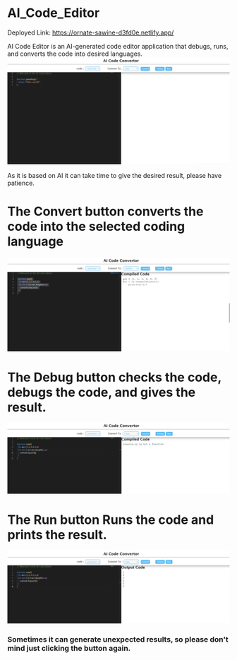 # AI_Code_Editor
Deployed Link: https://ornate-sawine-d3fd0e.netlify.app/

AI Code Editor is an AI-generated code editor application that debugs, runs, and converts the code into desired languages.
![AI-CodeConverter-image](https://github.com/0AvinashMohanDev1/code_editor/blob/main/Images/AICodeConvertor.PNG)

As it is based on AI it can take time to give the desired result, please have patience.
# The Convert button converts the code into the selected coding language
![AI-CodeConverter-image](https://github.com/0AvinashMohanDev1/code_editor/blob/main/Images/AICodeConvertor_Convert.PNG)
# The Debug button checks the code, debugs the code, and gives the result.
![AI-CodeConverter-image](https://github.com/0AvinashMohanDev1/code_editor/blob/main/Images/AICodeConvertor_Debug.PNG)
# The Run button Runs the code and prints the result.
![AI-CodeConverter-image](https://github.com/0AvinashMohanDev1/code_editor/blob/main/Images/AICodeConvertor_Run.PNG)

<h3> Sometimes it can generate unexpected results, so please don't mind just clicking the button again.</h3>
